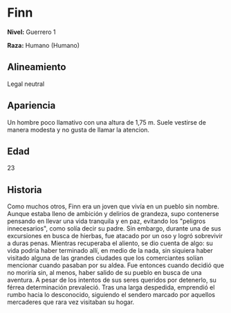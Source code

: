 # Finn

**Nivel:** Guerrero 1

**Raza:** Humano (Humano)

## Alineamiento
Legal neutral

## Apariencia
Un hombre poco llamativo con una altura de 1,75 m.  Suele vestirse de manera modesta y no gusta de llamar la atencion.

## Edad
23

## Historia
Como muchos otros, Finn era un joven que vivía en un pueblo sin nombre. Aunque estaba lleno de ambición y delirios de grandeza, supo contenerse pensando en llevar una vida tranquila y en paz, evitando los "peligros innecesarios", como solía decir su padre.
Sin embargo, durante una de sus excursiones en busca de hierbas, fue atacado por un oso y logró sobrevivir a duras penas. Mientras recuperaba el aliento, se dio cuenta de algo: su vida podría haber terminado allí, en medio de la nada, sin siquiera haber visitado alguna de las grandes ciudades que los comerciantes solían mencionar cuando pasaban por su aldea.
Fue entonces cuando decidió que no moriría sin, al menos, haber salido de su pueblo en busca de una aventura. A pesar de los intentos de sus seres queridos por detenerlo, su férrea determinación prevaleció. Tras una larga despedida, emprendió el rumbo hacia lo desconocido, siguiendo el sendero marcado por aquellos mercaderes que rara vez visitaban su hogar.

